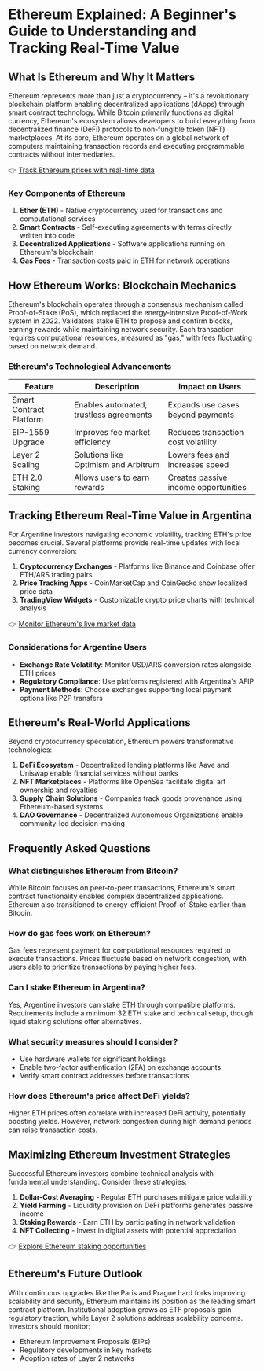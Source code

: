 # Ethereum Explained: A Beginner's Guide to Understanding and Tracking Real-Time Value

## What Is Ethereum and Why It Matters

Ethereum represents more than just a cryptocurrency – it's a revolutionary blockchain platform enabling decentralized applications (dApps) through smart contract technology. While Bitcoin primarily functions as digital currency, Ethereum's ecosystem allows developers to build everything from decentralized finance (DeFi) protocols to non-fungible token (NFT) marketplaces. At its core, Ethereum operates on a global network of computers maintaining transaction records and executing programmable contracts without intermediaries.

👉 [Track Ethereum prices with real-time data](https://bit.ly/okx-bonus)

### Key Components of Ethereum
1. **Ether (ETH)** - Native cryptocurrency used for transactions and computational services
2. **Smart Contracts** - Self-executing agreements with terms directly written into code
3. **Decentralized Applications** - Software applications running on Ethereum's blockchain
4. **Gas Fees** - Transaction costs paid in ETH for network operations

## How Ethereum Works: Blockchain Mechanics

Ethereum's blockchain operates through a consensus mechanism called Proof-of-Stake (PoS), which replaced the energy-intensive Proof-of-Work system in 2022. Validators stake ETH to propose and confirm blocks, earning rewards while maintaining network security. Each transaction requires computational resources, measured as "gas," with fees fluctuating based on network demand.

### Ethereum's Technological Advancements
| Feature                | Description                          | Impact on Users               |
|------------------------|--------------------------------------|-------------------------------|
| Smart Contract Platform| Enables automated, trustless agreements| Expands use cases beyond payments|
| EIP-1559 Upgrade       | Improves fee market efficiency         | Reduces transaction cost volatility|
| Layer 2 Scaling        | Solutions like Optimism and Arbitrum   | Lowers fees and increases speed|
| ETH 2.0 Staking        | Allows users to earn rewards         | Creates passive income opportunities|

## Tracking Ethereum Real-Time Value in Argentina

For Argentine investors navigating economic volatility, tracking ETH's price becomes crucial. Several platforms provide real-time updates with local currency conversion:

1. **Cryptocurrency Exchanges** - Platforms like Binance and Coinbase offer ETH/ARS trading pairs
2. **Price Tracking Apps** - CoinMarketCap and CoinGecko show localized price data
3. **TradingView Widgets** - Customizable crypto price charts with technical analysis

👉 [Monitor Ethereum's live market data](https://bit.ly/okx-bonus)

### Considerations for Argentine Users
- **Exchange Rate Volatility**: Monitor USD/ARS conversion rates alongside ETH prices
- **Regulatory Compliance**: Use platforms registered with Argentina's AFIP
- **Payment Methods**: Choose exchanges supporting local payment options like P2P transfers

## Ethereum's Real-World Applications

Beyond cryptocurrency speculation, Ethereum powers transformative technologies:

1. **DeFi Ecosystem** - Decentralized lending platforms like Aave and Uniswap enable financial services without banks
2. **NFT Marketplaces** - Platforms like OpenSea facilitate digital art ownership and royalties
3. **Supply Chain Solutions** - Companies track goods provenance using Ethereum-based systems
4. **DAO Governance** - Decentralized Autonomous Organizations enable community-led decision-making

## Frequently Asked Questions

### What distinguishes Ethereum from Bitcoin?
While Bitcoin focuses on peer-to-peer transactions, Ethereum's smart contract functionality enables complex decentralized applications. Ethereum also transitioned to energy-efficient Proof-of-Stake earlier than Bitcoin.

### How do gas fees work on Ethereum?
Gas fees represent payment for computational resources required to execute transactions. Prices fluctuate based on network congestion, with users able to prioritize transactions by paying higher fees.

### Can I stake Ethereum in Argentina?
Yes, Argentine investors can stake ETH through compatible platforms. Requirements include a minimum 32 ETH stake and technical setup, though liquid staking solutions offer alternatives.

### What security measures should I consider?
- Use hardware wallets for significant holdings
- Enable two-factor authentication (2FA) on exchange accounts
- Verify smart contract addresses before transactions

### How does Ethereum's price affect DeFi yields?
Higher ETH prices often correlate with increased DeFi activity, potentially boosting yields. However, network congestion during high demand periods can raise transaction costs.

## Maximizing Ethereum Investment Strategies

Successful Ethereum investors combine technical analysis with fundamental understanding. Consider these strategies:

1. **Dollar-Cost Averaging** - Regular ETH purchases mitigate price volatility
2. **Yield Farming** - Liquidity provision on DeFi platforms generates passive income
3. **Staking Rewards** - Earn ETH by participating in network validation
4. **NFT Collecting** - Invest in digital assets with potential appreciation

👉 [Explore Ethereum staking opportunities](https://bit.ly/okx-bonus)

## Ethereum's Future Outlook

With continuous upgrades like the Paris and Prague hard forks improving scalability and security, Ethereum maintains its position as the leading smart contract platform. Institutional adoption grows as ETF proposals gain regulatory traction, while Layer 2 solutions address scalability concerns. Investors should monitor:
- Ethereum Improvement Proposals (EIPs)
- Regulatory developments in key markets
- Adoption rates of Layer 2 networks